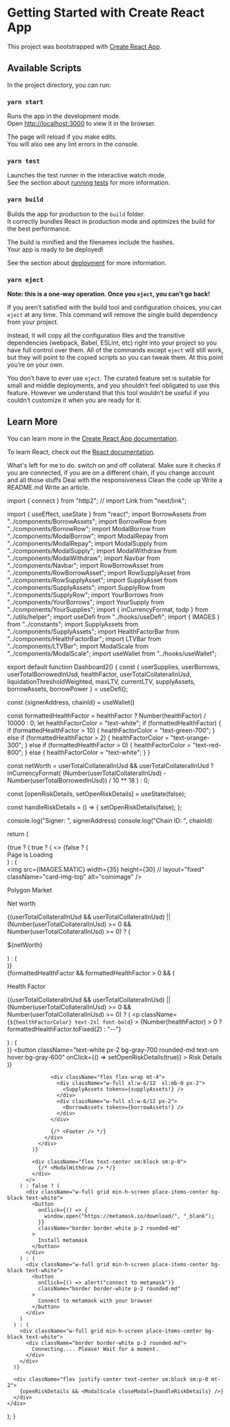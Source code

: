 # Getting Started with Create React App

This project was bootstrapped with [Create React App](https://github.com/facebook/create-react-app).

## Available Scripts

In the project directory, you can run:

### `yarn start`

Runs the app in the development mode.\
Open [http://localhost:3000](http://localhost:3000) to view it in the browser.

The page will reload if you make edits.\
You will also see any lint errors in the console.

### `yarn test`

Launches the test runner in the interactive watch mode.\
See the section about [running tests](https://facebook.github.io/create-react-app/docs/running-tests) for more information.

### `yarn build`

Builds the app for production to the `build` folder.\
It correctly bundles React in production mode and optimizes the build for the best performance.

The build is minified and the filenames include the hashes.\
Your app is ready to be deployed!

See the section about [deployment](https://facebook.github.io/create-react-app/docs/deployment) for more information.

### `yarn eject`

**Note: this is a one-way operation. Once you `eject`, you can’t go back!**

If you aren’t satisfied with the build tool and configuration choices, you can `eject` at any time. This command will remove the single build dependency from your project.

Instead, it will copy all the configuration files and the transitive dependencies (webpack, Babel, ESLint, etc) right into your project so you have full control over them. All of the commands except `eject` will still work, but they will point to the copied scripts so you can tweak them. At this point you’re on your own.

You don’t have to ever use `eject`. The curated feature set is suitable for small and middle deployments, and you shouldn’t feel obligated to use this feature. However we understand that this tool wouldn’t be useful if you couldn’t customize it when you are ready for it.

## Learn More

You can learn more in the [Create React App documentation](https://facebook.github.io/create-react-app/docs/getting-started).

To learn React, check out the [React documentation](https://reactjs.org/).





What's left for me to do.
switch on and off collateral.
Make sure it checks if you are connected, if you are on a different chain, if you change account and all those stuffs
Deal with the responsiveness
Clean the code up
Write a README.md
Write an article.




















import { connect } from "http2";
// import Link from "next/link";

import { useEffect, useState } from "react";
import BorrowAssets from "../components/BorrowAssets";
import BorrowRow from "../components/BorrowRow";
import ModalBorrow from "../components/ModalBorrow";
import ModalRepay from "../components/ModalRepay";
import ModalSupply from "../components/ModalSupply";
import ModalWithdraw from "../components/ModalWithdraw";
import Navbar from "../components/Navbar";
import RowBorrowAsset from "../components/RowBorrowAsset";
import RowSupplyAsset from "../components/RowSupplyAsset";
import SupplyAsset from "../components/SupplyAssets";
import SupplyRow from "../components/SupplyRow";
import YourBorrows from "../components/YourBorrows";
import YourSupply from "../components/YourSupplies";
import { inCurrencyFormat, todp } from "../utils/helper";
import useDefi from "../hooks/useDefi";
import { IMAGES } from "../constants";
import SupplyAssets from "../components/SupplyAssets";
import HealthFactorBar from "../components/HealthFactorBar";
import LTVBar from "../components/LTVBar";
import ModalScale from "../components/ModalScale";
import useWallet from "../hooks/useWallet";

export default function Dashboard2() {
  const {
    userSupplies,
    userBorrows,
    userTotalBorrowedInUsd,
    healthFactor,
    userTotalCollateralInUsd,
    liquidationThresholdWeighted,
    maxLTV,
    currentLTV,
    supplyAssets,
    borrowAssets,
    borrowPower
  } = useDefi();

  const {signerAddress, chainId} = useWallet()

  const formattedHealthFactor = healthFactor ? Number(healthFactor) / 10000 : 0;
  let healthFactorColor = "text-white";
  if (formattedHealthFactor) {
    if (formattedHealthFactor > 10) {
      healthFactorColor = "text-green-700";
    } else if (formattedHealthFactor > 2) {
      healthFactorColor = "text-orange-300";
    } else if (formattedHealthFactor > 0) {
      healthFactorColor = "text-red-800";
    } else {
      healthFactorColor = "text-white";
    }
  }

  const netWorth =
    userTotalCollateralInUsd && userTotalCollateralInUsd
      ? inCurrencyFormat(
          (Number(userTotalCollateralInUsd) - Number(userTotalBorrowedInUsd)) /
            10 ** 18
        )
      : 0;

  

  const [openRiskDetails, setOpenRiskDetails] = useState(false);

  const handleRiskDetails = () => {
    setOpenRiskDetails(false);
  };

  console.log("Signer: ", signerAddress)
  console.log("Chain ID: ", chainId)
  


  return (
    <div className="">
      {true ? (
        true ? (
          <>
            {false ? (
              <div>Page is Loading</div>
            ) : (
              <div>
                <div className="bg-gradient-to-tr from-slate-900 to-gray-900 h-[320px]">
                  <div className="w-full h-full flex flex-col justify-center px-10 ">
                    <div className="flex items-center">
                      <div>
                        <img
                          src={IMAGES.MATIC}
                          width={35}
                          height={30}
                          // layout="fixed"
                          className="card-img-top"
                          alt="coinimage"
                        />
                      </div>
                      <div className="mx-2">
                        <p className="text-3xl text-white">Polygon Market</p>
                      </div>
                    </div>
                    <div className="flex items-center mt-3">
                      <div className="w-9 h-8"></div>
                      <div>
                        <p className="text-gray-300 text-[13px]">Net worth</p>
                        {(userTotalCollateralInUsd &&
                          userTotalCollateralInUsd) ||
                        (Number(userTotalCollateralInUsd) >= 0 &&
                          Number(userTotalCollateralInUsd) >= 0) ? (
                          <p className="text-white text-2xl font-bold">
                            ${netWorth}
                          </p>
                        ) : (
                          <div className="text-base bg-gray-700 animate-pulse w-12 h-8 rounded-md"></div>
                        )}
                      </div>
                      {formattedHealthFactor && formattedHealthFactor > 0 && (
                        <div className="ml-6">
                          <p className="text-gray-300 text-[13px]">
                            Health Factor
                          </p>
                          <div className="flex space-x-2">
                            {(userTotalCollateralInUsd &&
                              userTotalCollateralInUsd) ||
                            (Number(userTotalCollateralInUsd) >= 0 &&
                              Number(userTotalCollateralInUsd) >= 0) ? (
                              <p
                                className={`${healthFactorColor} text-2xl font-bold`}
                              >
                                {Number(healthFactor) > 0
                                  ? formattedHealthFactor.toFixed(2)
                                  : "--"}
                              </p>
                            ) : (
                              <div className="text-base bg-gray-700 animate-pulse w-15 h-8 rounded-md"></div>
                            )}
                            <button
                              className="text-white px-2 bg-gray-700 rounded-md text-sm hover:bg-gray-600"
                              onClick={() => setOpenRiskDetails(true)}
                            >
                              Risk Details
                            </button>
                          </div>
                        </div>
                      )}
                    </div>
                  </div>
                </div>
                <div className="px-2 h-full md:px-10 mx-auto -mt-24">
                  <div className="flex flex-wrap mt-4">
                    <div className="w-full xl:w-6/12 xl:mb-0 px-2">
                      <YourSupply tokens={userSupplies} />
                    </div>
                    <div className="w-full xl:w-6/12 px-2">
                      <YourBorrows tokens={userBorrows} />
                    </div>
                  </div>

                  <div className="flex flex-wrap mt-4">
                    <div className="w-full xl:w-6/12  xl:mb-0 px-2">
                      <SupplyAssets tokens={supplyAssets!} />
                    </div>
                    <div className="w-full xl:w-6/12 px-2">
                      <BorrowAssets tokens={borrowAssets!} />
                    </div>
                  </div>

                  {/* <Footer /> */}
                </div>
              </div>
            )}

            <div className="flex text-center sm:block sm:p-0">
              {/* <ModalWithdraw /> */}
            </div>
          </>
        ) : false ? (
          <div className="w-full grid min-h-screen place-items-center bg-black text-white">
            <button
              onClick={() => {
                window.open("https://metamask.io/download/", "_blank");
              }}
              className="border border-white p-2 rounded-md"
            >
              Install metamask
            </button>
          </div>
        ) : (
          <div className="w-full grid min-h-screen place-items-center bg-black text-white">
            <button
              onClick={() => alert("connect to metamask")}
              className="border border-white p-2 rounded-md"
            >
              Connect to metamask with your browser
            </button>
          </div>
        )
      ) : (
        <div className="w-full grid min-h-screen place-items-center bg-black text-white">
          <div className="border border-white p-2 rounded-md">
            Connecting.... Please! Wait for a moment.
          </div>
        </div>
      )}

      <div className="flex justify-center text-center sm:block sm:p-0 mt-2">
        {openRiskDetails && <ModalScale closeModal={handleRiskDetails} />}
      </div>
    </div>
  );
}

